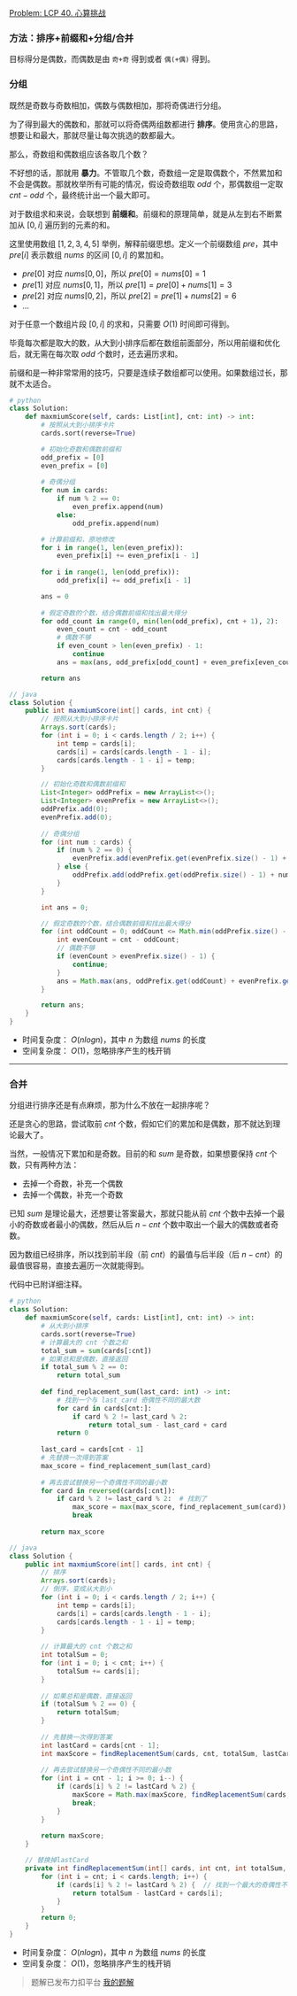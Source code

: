 [Problem: LCP 40. 心算挑战](https://leetcode.cn/problems/uOAnQW/description/)

### 方法：排序+前缀和+分组/合并

目标得分是偶数，而偶数是由 `奇+奇` 得到或者 `偶(+偶)` 得到。

### 分组

既然是奇数与奇数相加，偶数与偶数相加，那将奇偶进行分组。

为了得到最大的偶数和，那就可以将奇偶两组数都进行 **排序**。使用贪心的思路，想要让和最大，那就尽量让每次挑选的数都最大。

那么，奇数组和偶数组应该各取几个数？

不好想的话，那就用 **暴力**。不管取几个数，奇数组一定是取偶数个，不然累加和不会是偶数。那就枚举所有可能的情况，假设奇数组取 $odd$ 个，那偶数组一定取 $cnt-odd$ 个，最终统计出一个最大即可。

对于数组求和来说，会联想到 **前缀和**。前缀和的原理简单，就是从左到右不断累加从 $[0,i]$ 遍历到的元素的和。

这里使用数组 $[1,2,3,4,5]$ 举例，解释前缀思想。定义一个前缀数组 $pre$，其中 $pre[i]$ 表示数组 $nums$ 的区间 $[0,i]$ 的累加和。

- $pre[0]$ 对应 $nums[0,0]$，所以 $pre[0]=nums[0]=1$
- $pre[1]$ 对应 $nums[0,1]$，所以 $pre[1]=pre[0]+nums[1]=3$
- $pre[2]$ 对应 $nums[0,2]$，所以 $pre[2]=pre[1]+nums[2]=6$
- ...

对于任意一个数组片段 $[0,i]$ 的求和，只需要 $O(1)$ 时间即可得到。

毕竟每次都是取大的数，从大到小排序后都在数组前面部分，所以用前缀和优化后，就无需在每次取 $odd$ 个数时，还去遍历求和。

前缀和是一种非常常用的技巧，只要是连续子数组都可以使用。如果数组过长，那就不太适合。

```Python
# python
class Solution:
    def maxmiumScore(self, cards: List[int], cnt: int) -> int:
        # 按照从大到小排序卡片
        cards.sort(reverse=True)

        # 初始化奇数和偶数前缀和
        odd_prefix = [0]
        even_prefix = [0]
        
        # 奇偶分组
        for num in cards:
            if num % 2 == 0:
                even_prefix.append(num)
            else:
                odd_prefix.append(num)

        # 计算前缀和，原地修改
        for i in range(1, len(even_prefix)):
            even_prefix[i] += even_prefix[i - 1]
        
        for i in range(1, len(odd_prefix)):
            odd_prefix[i] += odd_prefix[i - 1]

        ans = 0
        
        # 假定奇数的个数，结合偶数前缀和找出最大得分
        for odd_count in range(0, min(len(odd_prefix), cnt + 1), 2):
            even_count = cnt - odd_count
            # 偶数不够
            if even_count > len(even_prefix) - 1:
                continue
            ans = max(ans, odd_prefix[odd_count] + even_prefix[even_count])

        return ans
```

```java
// java
class Solution {
    public int maxmiumScore(int[] cards, int cnt) {
        // 按照从大到小排序卡片
        Arrays.sort(cards);
        for (int i = 0; i < cards.length / 2; i++) {
            int temp = cards[i];
            cards[i] = cards[cards.length - 1 - i];
            cards[cards.length - 1 - i] = temp;
        }

        // 初始化奇数和偶数前缀和
        List<Integer> oddPrefix = new ArrayList<>();
        List<Integer> evenPrefix = new ArrayList<>();
        oddPrefix.add(0);
        evenPrefix.add(0);
        
        // 奇偶分组
        for (int num : cards) {
            if (num % 2 == 0) {
                evenPrefix.add(evenPrefix.get(evenPrefix.size() - 1) + num);
            } else {
                oddPrefix.add(oddPrefix.get(oddPrefix.size() - 1) + num);
            }
        }

        int ans = 0;

        // 假定奇数的个数，结合偶数前缀和找出最大得分
        for (int oddCount = 0; oddCount <= Math.min(oddPrefix.size() - 1, cnt); oddCount += 2) {
            int evenCount = cnt - oddCount;
            // 偶数不够
            if (evenCount > evenPrefix.size() - 1) {
                continue;
            }
            ans = Math.max(ans, oddPrefix.get(oddCount) + evenPrefix.get(evenCount));
        }

        return ans;
    }
}
```

- 时间复杂度： $O(nlogn)$，其中 $n$ 为数组 $nums$ 的长度
- 空间复杂度： $O(1)$，忽略排序产生的栈开销

---

### 合并

分组进行排序还是有点麻烦，那为什么不放在一起排序呢？

还是贪心的思路，尝试取前 $cnt$ 个数，假如它们的累加和是偶数，那不就达到理论最大了。

当然，一般情况下累加和是奇数。目前的和 $sum$ 是奇数，如果想要保持 $cnt$ 个数，只有两种方法：

- 去掉一个奇数，补充一个偶数
- 去掉一个偶数，补充一个奇数

已知 $sum$ 是理论最大，还想要让答案最大，那就只能从前 $cnt$ 个数中去掉一个最小的奇数或者最小的偶数，然后从后 $n-cnt$ 个数中取出一个最大的偶数或者奇数。

因为数组已经排序，所以找到前半段（前 $cnt$）的最值与后半段（后 $n-cnt$）的最值很容易，直接去遍历一次就能得到。

代码中已附详细注释。

```Python
# python
class Solution:
    def maxmiumScore(self, cards: List[int], cnt: int) -> int:
        # 从大到小排序
        cards.sort(reverse=True)
        # 计算最大的 cnt 个数之和
        total_sum = sum(cards[:cnt])
        # 如果总和是偶数，直接返回
        if total_sum % 2 == 0:
            return total_sum
        
        def find_replacement_sum(last_card: int) -> int:
            # 找到一个与 last_card 奇偶性不同的最大数
            for card in cards[cnt:]:
                if card % 2 != last_card % 2:
                    return total_sum - last_card + card
            return 0
        
        last_card = cards[cnt - 1]
        # 先替换一次得到答案
        max_score = find_replacement_sum(last_card)
        
        # 再去尝试替换另一个奇偶性不同的最小数
        for card in reversed(cards[:cnt]):
            if card % 2 != last_card % 2:  # 找到了
                max_score = max(max_score, find_replacement_sum(card))
                break
        
        return max_score
```

```java
// java
class Solution {
    public int maxmiumScore(int[] cards, int cnt) {
        // 排序
        Arrays.sort(cards);
        // 倒序，变成从大到小
        for (int i = 0; i < cards.length / 2; i++) {
            int temp = cards[i];
            cards[i] = cards[cards.length - 1 - i];
            cards[cards.length - 1 - i] = temp;
        }
        
        // 计算最大的 cnt 个数之和
        int totalSum = 0;
        for (int i = 0; i < cnt; i++) {
            totalSum += cards[i];
        }
        
        // 如果总和是偶数，直接返回
        if (totalSum % 2 == 0) {
            return totalSum;
        }
        
        // 先替换一次得到答案
        int lastCard = cards[cnt - 1];
        int maxScore = findReplacementSum(cards, cnt, totalSum, lastCard);
        
        // 再去尝试替换另一个奇偶性不同的最小数
        for (int i = cnt - 1; i >= 0; i--) {
            if (cards[i] % 2 != lastCard % 2) {
                maxScore = Math.max(maxScore, findReplacementSum(cards, cnt, totalSum, cards[i]));
                break;
            }
        }
        
        return maxScore;
    }

    // 替换掉lastCard
    private int findReplacementSum(int[] cards, int cnt, int totalSum, int lastCard) {
        for (int i = cnt; i < cards.length; i++) {
            if (cards[i] % 2 != lastCard % 2) {  // 找到一个最大的奇偶性不同的数
                return totalSum - lastCard + cards[i];
            }
        }
        return 0;
    }
}
```

- 时间复杂度： $O(nlogn)$，其中 $n$ 为数组 $nums$ 的长度
- 空间复杂度： $O(1)$，忽略排序产生的栈开销

> 题解已发布力扣平台 [我的题解](https://leetcode.cn/problems/uOAnQW/solutions/2864885/tan-xin-shuang-jie-fen-zu-pai-xu-he-bing-x3h9/)
